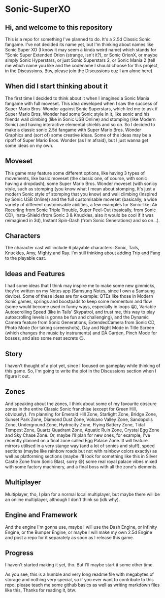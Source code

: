 # Sonic-SuperXO
## Hi, and welcome to this repository
This is a repo for something I've planned to do. It's a 2.5d Classic Sonic fangame. I've not decided its name yet, but I'm thinking about names like Sonic Super XO (I know it may seem a kinda weird name) which stands for "Sonic Super Extended Orion (strange, isn't it?), or Sonic OrionX, or maybe simply Sonic Hyperstars, or just Sonic Superstars 2, or Sonic Mania 2 (tell me which name you like and the codename I should choose for this project, in the Discussions. Btw, please join the Discussions cuz I am alone here).

## When did I start thinking about it
The first time I decided to think about it when I imagined a Sonic Mania fangame with full moveset. This idea developed when I saw the success of Super Mario Bros. Wonder against Sonic Superstars, which led me to ask if Super Mario Bros. Wonder had some Sonic style in it, like sonic and his friends wall climbing (like in Sonic USB Online) and stomping (like Modern Sonic) and having interactive elemental shields and so on. So I decided to make a classic sonic 2.5d fangame with Super Mario Bros. Wonder Graphics and (sort of) some creative ideas. Some of the ideas may be a ripoff of Super Mario Bros. Wonder (as I'm afraid), but I just wanna get some ideas on my own.

## Moveset
This game may feature some different options, like having 3 types of movements, like basic moveset (the classic one, of course, with sonic having a dropdash), some Super Mario Bros. Wonder moveset (with sonicy style, such as stomping (you know what I mean about stomping, It's just a modern Sonic style of stomping that you know) and wall climbing (Inspired by Sonic USB Online)) and the full customisable moveset (basically, a wide variety of different customisable abilities, a few examples for Sonic like: Air Recurling from Sonic Triple Trouble, Super Peel-Out (basically, from Sonic CD), Insta-Shield (from Sonic 3 & Knuckles, also it would be cool if it was reimagined in 3d), Instant Spin-Dash (from Sonic Generations) and so on...).

## Characters
The character cast will include 6 playable characters: Sonic, Tails, Knuckles, Amy, Mighty and Ray. I'm still thinking about adding Trip and Fang to the playable cast.

## Ideas and Features
I had some ideas that I think may inspire me to make some new gimmicks, they're written on my Notes app (Samsung Notes, since I own a Samsung device). Some of these ideas are for example: QTEs like those in Modern Sonic games, springs and boostpads to keep some momentum and flow (some would become used in funny ways, especially in loops 😁), Variable Autoscrolling Speed (like in Tails' Skypatrol, and trust me, this way to play autoscrolling levels is gonna be fun and challenging), and the Dynamic Camera feature from Sonic Generations, ExtendedCamera from Sonic CD, Photo Mode (for taking screenshots), Day and Night Mode in Title Screen (which changes the music by instruments) and DA Garden, Pinch Mode for bosses, and also some neat secrets 😉.

## Story
I haven't thought of a plot yet, since I focused on gameplay while thinking of this game. So, I'm going to write the plot in the Discussions section when I figure it out.

## Zones
And speaking about the zones, I think about some of my favourite obscure zones in the entire Classic Sonic franchise (except for Green Hill, obviously). I'm planning for Emerald Hill Zone, Starlight Zone, Bridge Zone, Sunset Park Zone, Diamond Dust Zone, Volcano Valley Zone, Sandopolis Zone, Underground Zone, Hydrocity Zone, Flying Battery Zone, Tidal Tempest Zone, Quartz Quadrant Zone, Aquatic Ruin Zone, Crystal Egg Zone and Sky Chase Zone. Or, maybe I'll plan for new ones, for example, I've recently planned on a final zone called Egg Palace Zone. It will feature mirrors utilised in a very stange way (and a lot of sonics and stuff), speed sections (maybe like rainbow roads but not with rainbow colors exactly) as well as platforming sections (maybe I'll look for something like this in Silver Castle Zone from Sonic Blast, sorry 😅) some real royal palace vibes mixed with some factory machinery, and a final boss with all the zone's elements.

## Multiplayer
Multiplayer, tho, I plan for a normal local multiplayer, but maybe there will be an online multiplayer, although I don't think so (idk why).

## Engine and Framework
And the engine I'm gonna use, maybe I will use the Dash Engine, or Infinity Engine, or the Bumper Engine, or maybe I will make my own 2.5d Engine and post a repo for it separately as soon as I release this game.

## Progress
I haven't started making it yet, tho. But I'll maybe start it some other time.


As you see, this is a humble and very long readme file with megabytes of storage and nothing very special, so if you ever want to contribute to this repo, please teach me some github basics as well as writing markdown files like this, Thanks for reading it, btw.

